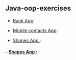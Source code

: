 ## Java-oop-exercises



- [Bank App](/bankapp/): 

- [Mobile contacts App](/mobile-contacts-app/): 

- [Shapes App ](/shapes/): 


####  - [Shapes App ](/shapes/): 


